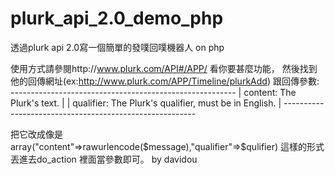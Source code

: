 plurk_api_2.0_demo_php
======================

透過plurk api 2.0寫一個簡單的發噗回噗機器人 on php

使用方式請參閱http://www.plurk.com/API#/APP/ 看你要甚麼功能，
然後找到他的回傳網址(ex:http://www.plurk.com/APP/Timeline/plurkAdd)
跟回傳參數:
      --------------------------------------------------------
  		| content: The Plurk's text.                            |
			| qualifier: The Plurk's qualifier, must be in English. |
      --------------------------------------------------------
	 
把它改成像是array("content"=>rawurlencode($message),"qualifier"=>$qulifier) 這樣的形式
丟進去do_action 裡面當參數即可。
by davidou 
